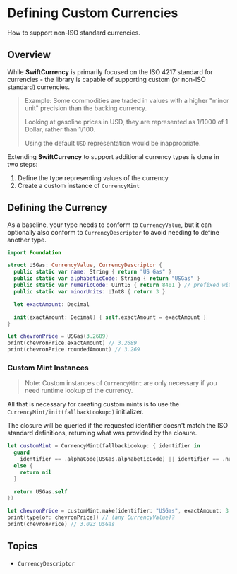 # Defining Custom Currencies

How to support non-ISO standard currencies.

## Overview

While **SwiftCurrency** is primarily focused on the ISO 4217 standard for currencies - the library is capable of supporting custom (or non-ISO standard) currencies.

> Example: Some commodities are traded in values with a higher "minor unit" precision than the backing currency.
>
> Looking at gasoline prices in USD, they are represented as 1/1000 of 1 Dollar, rather than 1/100.
>
> Using the default `USD` representation would be inappropriate.

Extending **SwiftCurrency** to support additional currency types is done in two steps:

1) Define the type representing values of the currency
2) Create a custom instance of ``CurrencyMint``

## Defining the Currency

As a baseline, your type needs to conform to ``CurrencyValue``,
but it can optionally also conform to ``CurrencyDescriptor`` to avoid needing to define another type.

```swift
import Foundation

struct USGas: CurrencyValue, CurrencyDescriptor {
  public static var name: String { return "US Gas" }
  public static var alphabeticCode: String { return "USGas" }
  public static var numericCode: UInt16 { return 8401 } // prefixed with the USD numericCode
  public static var minorUnits: UInt8 { return 3 }

  let exactAmount: Decimal

  init(exactAmount: Decimal) { self.exactAmount = exactAmount }
}

let chevronPrice = USGas(3.2689)
print(chevronPrice.exactAmount) // 3.2689
print(chevronPrice.roundedAmount) // 3.269
```

### Custom Mint Instances

> Note: Custom instances of `CurrencyMint` are only necessary if you need runtime lookup of the currency.

All that is necessary for creating custom mints is to use the ``CurrencyMint/init(fallbackLookup:)`` initializer.

The closure will be queried if the requested identifier doesn't match the ISO standard definitions,
returning what was provided by the closure.

```swift
let customMint = CurrencyMint(fallbackLookup: { identifier in
  guard
    identifier == .alphaCode(USGas.alphabeticCode) || identifier == .numericCode(USGas.numericCode)
  else {
    return nil
  }

  return USGas.self
})

let chevronPrice = customMint.make(identifier: "USGas", exactAmount: 3.023)
print(type(of: chevronPrice)) // (any CurrencyValue)?
print(chevronPrice) // 3.023 USGas
```

## Topics

- ``CurrencyDescriptor``
